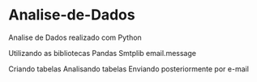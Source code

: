 # Analise-de-Dados
Analise de Dados realizado com Python

Utilizando as bibliotecas 
Pandas
Smtplib
email.message

Criando tabelas
Analisando tabelas
Enviando posteriormente por e-mail
